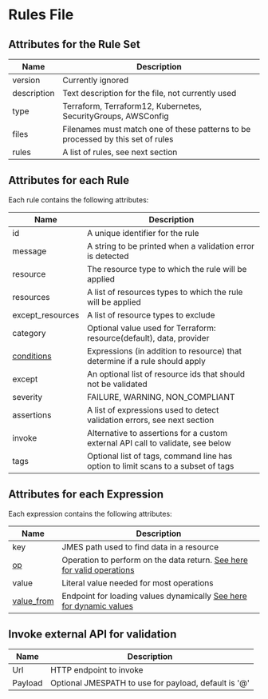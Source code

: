 # Rules File

## Attributes for the Rule Set

|Name       |Description                                                                         |
|-----------|------------------------------------------------------------------------------------|
|version    |Currently ignored                                                                   |
|description|Text description for the file, not currently used                                   |
|type       |Terraform, Terraform12, Kubernetes, SecurityGroups, AWSConfig                                    |
|files      |Filenames must match one of these patterns to be processed by this set of rules     |
|rules      |A list of rules, see next section                                                   |

## Attributes for each Rule

Each rule contains the following attributes:

|Name             |Description                                                                         |
|-----------------|------------------------------------------------------------------------------------|
|id               | A unique identifier for the rule                                                   |
|message          | A string to be printed when a validation error is detected                         |
|resource         | The resource type to which the rule will be applied                                |
|resources        | A list of resources types to which the rule will be applied                        |
|except_resources | A list of resource types to exclude                                                |
|category         | Optional value used for Terraform: resource(default), data, provider               |
|[conditions](conditions.md)       | Expressions (in addition to resource) that determine if a rule should apply        |
|except           | An optional list of resource ids that should not be validated                      |
|severity         | FAILURE, WARNING, NON_COMPLIANT                                                    |
|assertions       | A list of expressions used to detect validation errors, see next section           |
|invoke           | Alternative to assertions for a custom external API call to validate, see below    |
|tags             | Optional list of tags, command line has option to limit scans to a subset of tags  |

## Attributes for each Expression

Each expression contains the following attributes:

|Name       |Description                                                                         |
|-----------|------------------------------------------------------------------------------------|
|key        | JMES path used to find data in a resource                                          |
|[op](operations.md)         | Operation to perform on the data return. [See here for valid operations](operations.md) |
|value      | Literal value needed for most operations                                           |
|[value_from](value_from.md) | Endpoint for loading values dynamically [See here for dynamic values](value_from.md) |

## Invoke external API for validation

|Name       | Description                                                                        |
|-----------|------------------------------------------------------------------------------------|
|Url        | HTTP endpoint to invoke                                                            |
|Payload    | Optional JMESPATH to use for payload, default is '@'                               |


